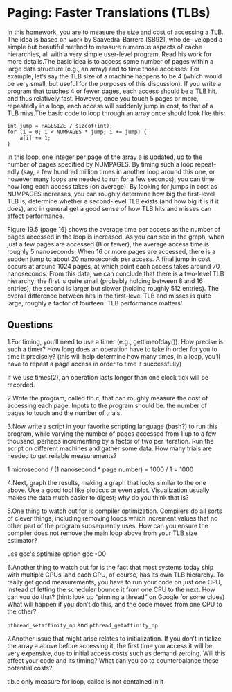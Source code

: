 # Paging: Faster Translations (TLBs)
   In this homework, you are to measure the size and cost of accessing a TLB. The idea is based on work by Saavedra-Barrera [SB92], who de- veloped a simple but beautiful method to measure numerous aspects of cache hierarchies, all with a very simple user-level program. Read his work for more details.The basic idea is to access some number of pages within a large data structure (e.g., an array) and to time those accesses. For example, let’s say the TLB size of a machine happens to be 4 (which would be very small, but useful for the purposes of this discussion). If you write a program that touches 4 or fewer pages, each access should be a TLB hit, and thus relatively fast. However, once you touch 5 pages or more, repeatedly in a loop, each access will suddenly jump in cost, to that of a TLB miss.The basic code to loop through an array once should look like this:
```
int jump = PAGESIZE / sizeof(int); 
for (i = 0; i < NUMPAGES * jump; i += jump) {
    a[i] += 1; 
}
```
   In this loop, one integer per page of the array a is updated, up to the number of pages specified by NUMPAGES. By timing such a loop repeat- edly (say, a few hundred million times in another loop around this one, or however many loops are needed to run for a few seconds), you can time how long each access takes (on average). By looking for jumps in cost as NUMPAGES increases, you can roughly determine how big the first-level TLB is, determine whether a second-level TLB exists (and how big it is if it does), and in general get a good sense of how TLB hits and misses can affect performance.

   Figure 19.5 (page 16) shows the average time per access as the number of pages accessed in the loop is increased. As you can see in the graph, when just a few pages are accessed (8 or fewer), the average access time is roughly 5 nanoseconds. When 16 or more pages are accessed, there is a sudden jump to about 20 nanoseconds per access. A final jump in cost occurs at around 1024 pages, at which point each access takes around 70 nanoseconds. From this data, we can conclude that there is a two-level TLB hierarchy; the first is quite small (probably holding between 8 and 16 entries); the second is larger but slower (holding roughly 512 entries). The overall difference between hits in the first-level TLB and misses is quite large, roughly a factor of fourteen. TLB performance matters!

## Questions
1.For timing, you’ll need to use a timer (e.g., gettimeofday()). How precise is such a timer? How long does an operation have to take in order for you to time it precisely? (this will help determine how many times, in a loop, you’ll have to repeat a page access in order to time it successfully)

If we use times(2), an operation lasts longer than one clock tick will be recorded.

2.Write the program, called tlb.c, that can roughly measure the cost of accessing each page. Inputs to the program should be: the number of pages to touch and the number of trials.

3.Now write a script in your favorite scripting language (bash?) to run this program, while varying the number of pages accessed from 1 up to a few thousand, perhaps incrementing by a factor of two per iteration. Run the script on different machines and gather some data. How many trials are needed to get reliable measurements?

1 microsecond / (1 nanosecond * page number) = 1000 / 1 = 1000

4.Next, graph the results, making a graph that looks similar to the one above. Use a good tool like ploticus or even zplot. Visualization usually makes the data much easier to digest; why do you think that is?

5.One thing to watch out for is compiler optimization. Compilers do all sorts of clever things, including removing loops which increment values that no other part of the program subsequently uses. How can you ensure the compiler does not remove the main loop above from your TLB size estimator?

use gcc's optimize option gcc -O0

6.Another thing to watch out for is the fact that most systems today ship with multiple CPUs, and each CPU, of course, has its own TLB hierarchy. To really get good measurements, you have to run your code on just one CPU, instead of letting the scheduler bounce it from one CPU to the next. How can you do that? (hint: look up “pinning a thread” on Google for some clues) What will happen if you don’t do this, and the code moves from one CPU to the other?

`pthread_setaffinity_np` and `pthread_getaffinity_np`

7.Another issue that might arise relates to initialization. If you don’t initialize the array a above before accessing it, the first time you access it will be very expensive, due to initial access costs such as demand zeroing. Will this affect your code and its timing? What can you do to counterbalance these potential costs?

tlb.c only measure for loop, calloc is not contained in it
